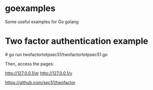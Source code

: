 # goexamples
Some useful examples for Go golang

# Two factor authentication example
\# go run twofactortotpsec51/twofactortotpsec51.go

Then, access the pages:

http://127.0.0.1/qr
http://127.0.0.1/v

https://github.com/sec51/twofactor
